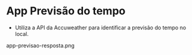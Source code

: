# App Previsão do tempo

* Utiliza a API da Accuweather para identificar a previsão do tempo no local.

<img>app-previsao-resposta.png</img>